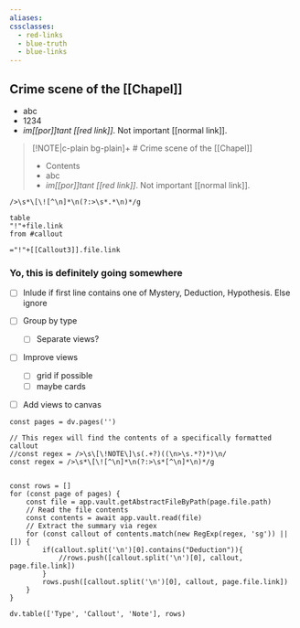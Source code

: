 ```yaml
---
aliases: 
cssclasses:
  - red-links
  - blue-truth
  - blue-links
---
```



## Crime scene of the [[Chapel]]
- abc
- 1234
- _im[[por]]tant [[red link]]_. Not important [[normal link]].

> [!NOTE|c-plain bg-plain]+ # Crime scene of the [[Chapel]]
> - Contents
> - abc
> - _im[[por]]tant [[red link]]_. Not important [[normal link]].


`/>\s*\[\![^\n]*\n(?:>\s*.*\n)*/g`

```dataview
table
"!"+file.link
from #callout 
```

`="!"+[[Callout3]].file.link`

### Yo, this is definitely going somewhere
- [ ] Inlude if first line contains one of Mystery, Deduction, Hypothesis. Else ignore
- [ ] Group by type
	- [ ] Separate views?
- [ ] Improve views
	- [ ] grid if possible
	- [ ] maybe cards
- [ ] Add views to canvas


```dataviewjs
const pages = dv.pages('')

// This regex will find the contents of a specifically formatted callout
//const regex = />\s\[\!NOTE\]\s(.+?)((\n>\s.*?)*)\n/
const regex = />\s*\[\![^\n]*\n(?:>\s*[^\n]*\n)*/g


const rows = []
for (const page of pages) { 
	const file = app.vault.getAbstractFileByPath(page.file.path)
	// Read the file contents 
	const contents = await app.vault.read(file) 
	// Extract the summary via regex 
	for (const callout of contents.match(new RegExp(regex, 'sg')) || []) { 
		if(callout.split('\n')[0].contains("Deduction")){
			//rows.push([callout.split('\n')[0], callout, page.file.link]) 
		}
		rows.push([callout.split('\n')[0], callout, page.file.link]) 
	} 
}

dv.table(['Type', 'Callout', 'Note'], rows)
```




